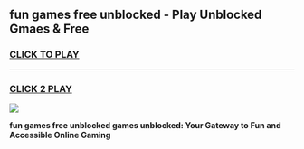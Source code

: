 
## fun games free unblocked - Play Unblocked Gmaes & Free
<h3>
<a href="https://news.freeplayer.one?title=fun_games_free_unblocked&ref=23F">CLICK TO PLAY</a></h3>
<hr>

<h3>
<a href="https://news.freeplayer.one?title=fun_games_free_unblocked&ref=23F">CLICK 2 PLAY</a>
  
</h3>

<a href="https://news.freeplayer.one?title=fun_games_free_unblocked&ref=23F/"><img src="https://clearcache.store/games.png"></a>


**fun games free unblocked games unblocked: Your Gateway to Fun and Accessible Online Gaming**
